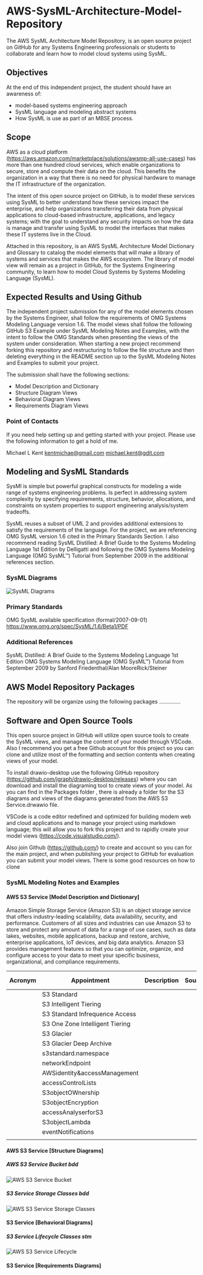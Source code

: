 # AWS-SysML-Architecture-Model-Repository

The AWS SysML Architecture Model Repository, is an open source project on GitHub for any Systems Engineering professionals or students to collaborate and learn how to model cloud systems using SysML.

## Objectives

At the end of this independent project, the student should have an awareness of:

- model-based systems engineering approach
- SysML language and modeling abstract systems
- How SysML is use as part of an MBSE process.
## Scope

AWS as a cloud platform (<https://aws.amazon.com/marketplace/solutions/awsmp-all-use-cases>) has more than one hundred cloud services, which enable organizations to secure, store and compute their data on the cloud. This benefits the organization in a way that there is no need for physical hardware to manage the IT infrastructure of the organization.

The intent of this open source project on GitHub, is to model these services using SysML to better understand how these services impact the enterprise, and help organizations transferring their data from physical applications to cloud-based infrastructure, applications, and legacy systems; with the goal to understand any security impacts on how the data is manage and transfer using SysML to model the interfaces that makes these IT systems live in the Cloud.

Attached in this repository, is an AWS SysML Architecture Model Dictionary and Glossary to catalog the model elements that will make a library of systems and services that makes the AWS ecosystem. The library of model view will remain as a project in GitHub, for the Systems Engineering community, to learn how to model Cloud Systems by Systems Modeling Language (SysML).

## Expected Results and Using Github

The independent project submission for any of the model elements chosen by the Systems Engineer, shall follow the requirements of OMG Systems Modeling Language version 1.6. The model views shall follow the following GitHub S3 Example under SysML Modeling Notes and Examples, with the intent to follow the OMG Standards when presenting the views of the system under consideration. When starting a new project recommend forking this repository and restructuring to follow the file structure and then deleting everything in the README section up to the SysML Modeling Notes and Examples to submit your project.

The submission shall have the following sections:

- Model Description and Dictionary
- Structure Diagram Views
- Behavioral Diagram Views
- Requirements Diagram Views

### Point of Contacts

If you need help setting up and getting started with your project. Please use the following information to get a hold of me.

Michael L Kent
kentmichae@gmail.com
michael.kent@gdit.com

## Modeling and SysML Standards

SysMl is simple but powerful graphical constructs for modeling a wide range of systems engineering problems. Is perfect in addressing system complexity by specifying requirements, structure, behavior, allocations, and constraints on system properties to support engineering analysis/system tradeoffs.

SysML reuses a subset of UML 2 and provides additional extensions to satisfy the requirements of the language. For the project, we are referencing OMG SysML version 1.6 cited in the Primary Standards Section. I also recommend reading SysML Distilled: A Brief Guide to the Systems Modeling Language 1st Edition by Delligatti and following the OMG Systems Modeling Language
(OMG SysML™) Tutorial from September 2009 in the additional references section.

### SysML Diagrams

![SysML Diagrams](https://github.com/kentmichae/AWS-Architecture-Model-Repository/blob/main/Views/SysML_Diagrams.svg)

### Primary Standards

OMG SysML available specification (formal/2007-09-01)
<https://www.omg.org/spec/SysML/1.6/Beta1/PDF>

### Additional References

SysML Distilled: A Brief Guide to the Systems Modeling Language 1st Edition
OMG Systems Modeling Language (OMG SysML™) Tutorial from September 2009 by Sanford Friedenthal/Alan MooreRick/Steiner

## AWS Model Repository Packages

The repository will be organize using the following packages ..............

## Software and Open Source Tools

This open source project in GitHub will utilize open source tools to create the SysML views, and manage the content of your model through VSCode. Also I recommend you get a free Github account for this project so you can clone and utilize most of the formatting and section contents when creating views of your model.

To install drawio-desktop use the following GitHub repository (<https://github.com/jgraph/drawio-desktop/releases>) where you can download and install the diagraming tool to create views of your model. As you can find in the Packages folder , there is already a folder for the S3 diagrams and views of the diagrams generated from the AWS S3 Service.drwawio file.

VSCode is a code editor redefined and optimized for building modem web and cloud applications and to manage your project using markdown language; this will allow you to fork this project and to rapidly create your model views (<https://code.visualstudio.com/>).

Also join Github (<https://github.com/>) to create and account so you can for the main project, and when publishing your project to GitHub for evaluation you can submit your model views. There is some good resources on how to clone
### SysML Modeling Notes and Examples

#### AWS S3 Service [Model Description and Dictionary]

Amazon Simple Storage Service (Amazon S3) is an object storage service that offers industry-leading scalability, data availability, security, and performance. Customers of all sizes and industries can use Amazon S3 to store and protect any amount of data for a range of use cases, such as data lakes, websites, mobile applications, backup and restore, archive, enterprise applications, IoT devices, and big data analytics. Amazon S3 provides management features so that you can optimize, organize, and configure access to your data to meet your specific business, organizational, and compliance requirements.

| Acronym | Appointment                     | Description | Source | Model Element | Notes |
| ------- | ------------------------------- | ----------- | ------ | ------------- | ----- |
|         | S3 Standard                     |             |        |               |       |
|         | S3 Intelligent Tiering          |             |        |               |       |
|         | S3 Standard Infrequence Access  |             |        |               |       |
|         | S3 One Zone Intelligent Tiering |             |        |               |       |
|         | S3 Glacier                      |             |        |               |       |
|         | S3 Glacier Deep Archive         |             |        |               |       |
|         | s3standard.namespace            |             |        |               |       |
|         | networkEndpoint                 |             |        |               |       |
|         | AWSidentity&accessManagement    |             |        |               |       |
|         | accessControlLists              |             |        |               |       |
|         | S3objectOWnership               |             |        |               |       |
|         | S3objectEncryption              |             |        |               |       |
|         | accessAnalyserforS3             |             |        |               |       |
|         | S3objectLambda                  |             |        |               |       |
|         | eventNotifications              |             |        |               |       |
|         |                                 |             |        |               |       |

#### AWS S3 Service [Structure Diagrams]

##### AWS S3 Service Bucket bdd

![AWS S3 Service Bucket](https://github.com/kentmichae/AWS-Architecture-Model-Repository/blob/main/Packages/S3/AWS%20S3%20Service-S3%20Bucket%20bdd.svg)

##### S3 Service Storage Classes bdd

![AWS S3 Service Storage Classes](https://github.com/kentmichae/AWS-Architecture-Model-Repository/blob/main/Packages/S3/AWS%20S3%20Service-S3%20Storage%20Classes%20bdd.svg)

#### S3 Service [Behavioral Diagrams]

##### S3 Service Lifecycle Classes stm

![AWS S3 Service Lifecycle](https://github.com/kentmichae/AWS-Architecture-Model-Repository/blob/main/Packages/S3/AWS%20S3%20Service-S3%20Lifecycle%20stm.svg)

#### S3 Service [Requirements Diagrams]
